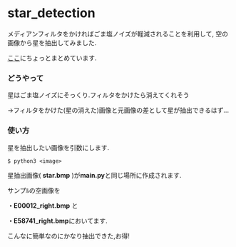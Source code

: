 # star_detection
メディアンフィルタをかければごま塩ノイズが軽減されることを利用して,
空の画像から星を抽出してみました.

[ここ](https://qiita.com/be_m1ya/items/3879813d28c803cf5931)にちょっとまとめています.

### どうやって

星はごま塩ノイズにそっくり.フィルタをかけたら消えてくれそう

→フィルタをかけた(星の消えた)画像と元画像の差として星が抽出できるはず...

### 使い方

星を抽出したい画像を引数にします.
```python:
$ python3 <image>
```
星抽出画像( **star.bmp** )が**main.py**と同じ場所に作成されます.

サンプﾙの空画像を

**・E00012_right.bmp**
と

**・E58741_right.bmp**においてます.

こんなに簡単なのにかなり抽出できた,お得!
